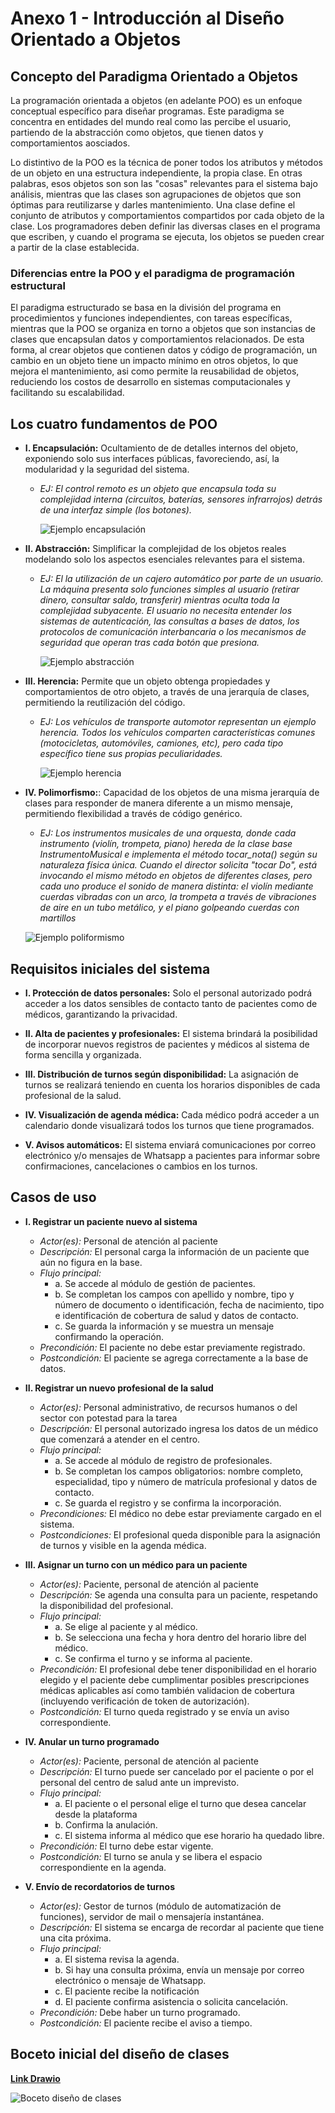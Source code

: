 # Anexo 1 - Introducción al Diseño Orientado a Objetos

## Concepto del Paradigma Orientado a Objetos

La programación orientada a objetos (en adelante POO) es un enfoque conceptual específico para diseñar programas. Este paradigma se concentra en entidades del mundo real como las percibe el usuario, partiendo de la abstracción como objetos, que tienen datos y comportamientos aosciados. 

Lo distintivo de la POO es la técnica de poner todos los atributos y métodos de un objeto en una estructura independiente, la propia clase. En otras palabras, esos objetos son son las "cosas" relevantes para el sistema bajo análisis, mientras que las clases son agrupaciones de objetos que son óptimas para reutilizarse y darles mantenimiento. Una clase define el conjunto de atributos y comportamientos compartidos por cada objeto de la clase. Los programadores deben definir las diversas clases en el programa que escriben, y cuando el programa se ejecuta, los objetos se pueden crear a partir de la clase establecida.

### Diferencias entre la POO y el paradigma de programación estructural

El paradigma estructurado se basa en la división del programa en procedimientos y funciones independientes, con tareas específicas, mientras que la POO se organiza en torno a objetos que son instancias de clases que encapsulan datos y comportamientos relacionados. De esta forma, al crear objetos que contienen datos y código de programación, un cambio en un objeto tiene un impacto mínimo en otros objetos, lo que mejora el mantenimiento, asi como permite la reusabilidad de objetos, reduciendo los costos de desarrollo en sistemas computacionales y facilitando su escalabilidad.


## Los cuatro fundamentos de POO

+ **I. Encapsulación:** Ocultamiento de de detalles internos del objeto, exponiendo solo sus interfaces públicas, favoreciendo, así, la modularidad y la seguridad del sistema.
  
  - *EJ: El control remoto es un objeto que encapsula toda su complejidad interna (circuitos, baterías, sensores infrarrojos) detrás de una interfaz simple (los botones).*
    

    ![Ejemplo encapsulación](imagenes/00_diagrama_encapsulamiento.jpg)


+ **II. Abstracción:**  Simplificar la complejidad de los objetos reales modelando solo los aspectos esenciales relevantes para el sistema.

  - *EJ: El la utilización de un cajero automático por parte de un usuario. La máquina presenta solo funciones simples al usuario (retirar dinero, consultar saldo, transferir) mientras oculta toda la complejidad subyacente. El usuario no necesita entender los sistemas de autenticación, las consultas a bases de datos, los protocolos de comunicación interbancaria o los mecanismos de seguridad que operan tras cada botón que presiona.*
    

    ![Ejemplo abstracción](imagenes/01_diagrama_abstracción.jpg)


+ **III. Herencia:** Permite que un objeto obtenga propiedades y comportamientos de otro objeto, a través de una jerarquía de clases, permitiendo la reutilización del código.

  - *EJ: Los vehículos de transporte automotor representan un ejemplo herencia. Todos los vehículos comparten características comunes (motocicletas, automóviles, camiones, etc), pero cada tipo específico tiene sus propias peculiaridades.*
    

    ![Ejemplo herencia](imagenes/02_diagrama_herencia.jpg)


+ **IV. Polimorfismo:**:  Capacidad de los objetos de una misma jerarquía de clases para responder de manera diferente a un mismo mensaje, permitiendo flexibilidad a través de código genérico.

   - *EJ: Los instrumentos musicales de una orquesta, donde cada instrumento (violín, trompeta, piano) hereda de la clase base InstrumentoMusical e implementa el método tocar_nota() según su naturaleza física única. Cuando el director solicita "tocar Do", está invocando el mismo método en objetos de diferentes clases, pero cada uno produce el sonido de manera distinta: el violín mediante cuerdas vibradas con un arco, la trompeta a través de vibraciones de aire en un tubo metálico, y el piano golpeando cuerdas con martillos*
     

    ![Ejemplo poliformismo](imagenes/03_diagrama_poliformismo.jpg)


## Requisitos iniciales del sistema

+ **I. Protección de datos personales:** Solo el personal autorizado podrá acceder a los datos sensibles de contacto tanto de pacientes como de médicos, garantizando la privacidad.

+ **II. Alta de pacientes y profesionales:**  El sistema brindará la posibilidad de incorporar nuevos registros de pacientes y médicos al sistema de forma sencilla y organizada.

+ **III. Distribución de turnos según disponibilidad:** La asignación de turnos se realizará teniendo en cuenta los horarios disponibles de cada profesional de la salud.

+ **IV. Visualización de agenda médica:** Cada médico podrá acceder a un calendario donde visualizará todos los turnos que tiene programados.

+ **V. Avisos automáticos:** El sistema enviará comunicaciones por correo electrónico y/o mensajes de Whatsapp a pacientes para informar sobre confirmaciones, cancelaciones o cambios en los turnos.


## Casos de uso

+ **I. Registrar un paciente nuevo al sistema**

  - *Actor(es):* Personal de atención al paciente
  - *Descripción:* El personal carga la información de un paciente que aún no figura en la base.
  - *Flujo principal:*
      * a. Se accede al módulo de gestión de pacientes.
      * b. Se completan los campos con apellido y nombre, tipo y número de documento o identificación, fecha de nacimiento,             tipo e identificación de cobertura de salud y datos de contacto.
      * c. Se guarda la información y se muestra un mensaje confirmando la operación.
  - *Precondición:* El paciente no debe estar previamente registrado.
  - *Postcondición:* El paciente se agrega correctamente a la base de datos.


+ **II. Registrar un nuevo profesional de la salud**

  - *Actor(es):* Personal administrativo, de recursos humanos o del sector con potestad para la tarea
  - *Descripción:* El personal autorizado ingresa los datos de un médico que comenzará a atender en el centro.
  - *Flujo principal:*
      * a. Se accede al módulo de registro de profesionales.
      * b. Se completan los campos obligatorios: nombre completo, especialidad, tipo y número de matrícula profesional y                datos de contacto.
      * c. Se guarda el registro y se confirma la incorporación.
  - *Precondiciones:* El médico no debe estar previamente cargado en el sistema.
  - *Postcondiciones:* El profesional queda disponible para la asignación de turnos y visible en la agenda médica.


+ **III. Asignar un turno con un médico para un paciente**

  - *Actor(es):* Paciente, personal de atención al paciente
  - *Descripción:* Se agenda una consulta para un paciente, respetando la disponibilidad del profesional.
  - *Flujo principal:*
      * a. Se elige al paciente y al médico.
      * b. Se selecciona una fecha y hora dentro del horario libre del médico.
      * c. Se confirma el turno y se informa al paciente.
  - *Precondición:* El profesional debe tener disponibilidad en el horario elegido y el paciente debe cumplimentar posibles                      prescripciones médicas aplicables así como también validacion de cobertura (incluyendo verificación de                       token de autorización).
  - *Postcondición:* El turno queda registrado y se envía un aviso correspondiente.


+ **IV. Anular un turno programado**
 
  - *Actor(es):* Paciente, personal de atención al paciente
  - *Descripción:* El turno puede ser cancelado por el paciente o por el personal del centro de salud ante un imprevisto.
  - *Flujo principal:*
      * a. El paciente o el personal elige el turno que desea cancelar desde la plataforma
      * b. Confirma la anulación.
      * c. El sistema informa al médico que ese horario ha quedado libre.
  - *Precondición:* El turno debe estar vigente.
  - *Postcondición:* El turno se anula y se libera el espacio correspondiente en la agenda.


+ **V. Envío de recordatorios de turnos**

  - *Actor(es):* Gestor de turnos (módulo de automatización de funciones), servidor de mail o mensajería instantánea.
  - *Descripción:* El sistema se encarga de recordar al paciente que tiene una cita próxima.
  - *Flujo principal:*
      * a. El sistema revisa la agenda.
      * b. Si hay una consulta próxima, envía un mensaje por correo electrónico o mensaje de Whatsapp.
      * c. El paciente recibe la notificación
      * d. El paciente confirma asistencia o solicita cancelación.
  - *Precondición:* Debe haber un turno programado.
  - *Postcondición:* El paciente recibe el aviso a tiempo.

## Boceto inicial del diseño de clases

[**Link Drawio**](https://drive.google.com/file/d/1vFd70BRh0BuMLam6-RxGJqXAKmhSRiL2/view?usp=sharing)

![Boceto diseño de clases](imagenes/04_clases_sistema_POO.jpg)


 
